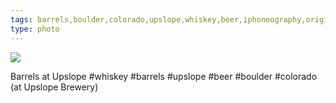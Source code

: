 ```yaml
---
tags: barrels,boulder,colorado,upslope,whiskey,beer,iphoneography,original content
type: photo
---
```

<img src="http://25.media.tumblr.com/4637c0dc4e0649a06a0be0f527974cf5/tumblr_miamsie5l71rdkc0do1_1280.jpg" />

Barrels at Upslope #whiskey #barrels #upslope #beer #boulder #colorado  (at Upslope Brewery)
